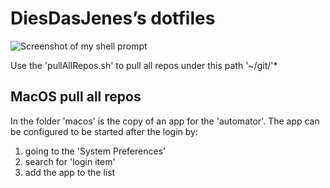 # DiesDasJenes’s dotfiles

![Screenshot of my shell prompt](https://i.imgur.com/eZQeFdj.png)

Use the 'pullAllRepos.sh' to pull all repos under this path '~/git/'*

## MacOS pull all repos

In the folder 'macos' is the copy of an app for the 'automator'.
The app can be configured to be started after the login by:
 1. going to the 'System Preferences'
 2. search for 'login item'
 3. add the app to the list
